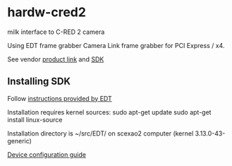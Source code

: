 # hardw-cred2
milk interface to C-RED 2 camera

Using EDT frame grabber Camera Link frame grabber for PCI Express / x4.

See vendor [product link](https://edt.com/product/visionlink-f4/) and [SDK](https://edt.com/file-category/pdv/)


## Installing SDK

Follow [instructions provided by EDT](https://edt.com/pdv_run_installation_instructions/)

Installation requires kernel sources:
  sudo apt-get update
  sudo apt-get install linux-source

Installation directory is ~/src/EDT/ on scexao2 computer (kernel 3.13.0-43-generic)

[Device configuration guide](https://edt.com/downloads/ad_config_guide/)
